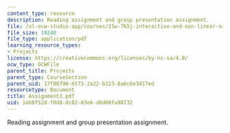 ```yaml
---
content_type: resource
description: Reading assignment and group presentation assignment.
file: /ol-ocw-studio-app/courses/21w-765j-interactive-and-non-linear-narrative-theory-and-practice-spring-2004/1eb8f52df0d8dc8283e6d8d00fa98732_Assignment3.pdf
file_size: 19240
file_type: application/pdf
learning_resource_types:
- Projects
license: https://creativecommons.org/licenses/by-nc-sa/4.0/
ocw_type: OCWFile
parent_title: Projects
parent_type: CourseSection
parent_uid: 17f80790-6573-2a22-b323-8a6c6e3417ed
resourcetype: Document
title: Assignment3.pdf
uid: 1eb8f52d-f0d8-dc82-83e6-d8d00fa98732
---
```

Reading assignment and group presentation assignment.